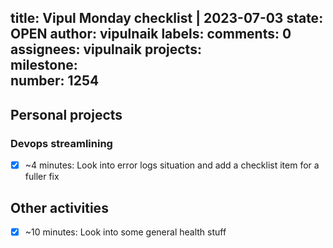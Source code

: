 title:	Vipul Monday checklist | 2023-07-03
state:	OPEN
author:	vipulnaik
labels:	
comments:	0
assignees:	vipulnaik
projects:	
milestone:	
number:	1254
--
## Personal projects

### Devops streamlining

- [x] ~4 minutes: Look into error logs situation and add a checklist item for a fuller fix

## Other activities

- [x] ~10 minutes: Look into some general health stuff
